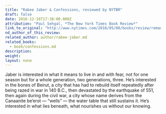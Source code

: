 ```yaml
---
title: "Rabee Jaber & Confessions, reviewed by NYTBR"
draft: false
date: 2016-12-16T17:38:00.000Z
attribution: "Paul Sehgal, *The New York Times Book Review*"
link_to_original: "http://www.nytimes.com/2016/05/08/books/review/remade-by-terror.html?_r=0"
nd_author_of_this_review:
related_author: author/rabee-jaber.md
related_books:
  - book/confessions.md
description:
weight:
layout: none
---
```

Jaber is interested in what it means to live in and with fear, not for one season but for a whole generation, two generations, three. He’s interested in the bones of Beirut, a city that has had to rebuild itself repeatedly after being razed in war in 140 B.C., then devastated by the earthquake of 551, then again during the civil war, a city whose name derives from the Canaanite be’erot — “wells” — the water table that still sustains it. He’s interested in what lies beneath, what nourishes us without our knowing.

